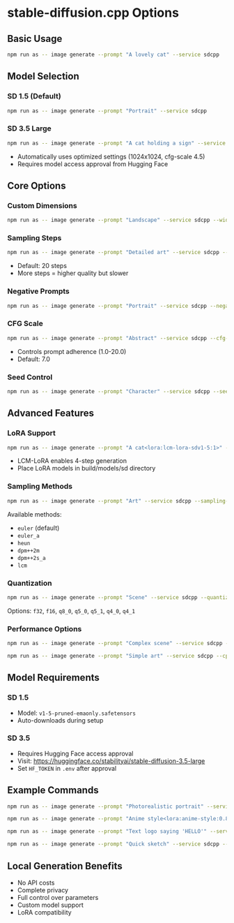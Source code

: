 # stable-diffusion.cpp Options

## Basic Usage

```bash
npm run as -- image generate --prompt "A lovely cat" --service sdcpp
```

## Model Selection

### SD 1.5 (Default)
```bash
npm run as -- image generate --prompt "Portrait" --service sdcpp
```

### SD 3.5 Large
```bash
npm run as -- image generate --prompt "A cat holding a sign" --service sdcpp --model sd3.5
```
- Automatically uses optimized settings (1024x1024, cfg-scale 4.5)
- Requires model access approval from Hugging Face

## Core Options

### Custom Dimensions
```bash
npm run as -- image generate --prompt "Landscape" --service sdcpp --width 768 --height 512
```

### Sampling Steps
```bash
npm run as -- image generate --prompt "Detailed art" --service sdcpp --steps 30
```
- Default: 20 steps
- More steps = higher quality but slower

### Negative Prompts
```bash
npm run as -- image generate --prompt "Portrait" --service sdcpp --negative "blurry, low quality"
```

### CFG Scale
```bash
npm run as -- image generate --prompt "Abstract" --service sdcpp --cfg-scale 7.5
```
- Controls prompt adherence (1.0-20.0)
- Default: 7.0

### Seed Control
```bash
npm run as -- image generate --prompt "Character" --service sdcpp --seed 42
```

## Advanced Features

### LoRA Support
```bash
npm run as -- image generate --prompt "A cat<lora:lcm-lora-sdv1-5:1>" --service sdcpp --lora --steps 4 --cfg-scale 1.0
```
- LCM-LoRA enables 4-step generation
- Place LoRA models in build/models/sd directory

### Sampling Methods
```bash
npm run as -- image generate --prompt "Art" --service sdcpp --sampling-method "dpm++2m"
```
Available methods:
- `euler` (default)
- `euler_a`
- `heun`
- `dpm++2m`
- `dpm++2s_a`
- `lcm`

### Quantization
```bash
npm run as -- image generate --prompt "Scene" --service sdcpp --quantization q8_0
```
Options: `f32`, `f16`, `q8_0`, `q5_0`, `q5_1`, `q4_0`, `q4_1`

### Performance Options
```bash
npm run as -- image generate --prompt "Complex scene" --service sdcpp --flash-attention

npm run as -- image generate --prompt "Simple art" --service sdcpp --cpu-only
```

## Model Requirements

### SD 1.5
- Model: `v1-5-pruned-emaonly.safetensors`
- Auto-downloads during setup

### SD 3.5
- Requires Hugging Face access approval
- Visit: https://huggingface.co/stabilityai/stable-diffusion-3.5-large
- Set `HF_TOKEN` in `.env` after approval

## Example Commands

```bash
npm run as -- image generate --prompt "Photorealistic portrait" --service sdcpp --steps 50 --cfg-scale 8

npm run as -- image generate --prompt "Anime style<lora:anime-style:0.8>" --service sdcpp --lora --width 512 --height 768

npm run as -- image generate --prompt "Text logo saying 'HELLO'" --service sdcpp --model sd3.5

npm run as -- image generate --prompt "Quick sketch" --service sdcpp --steps 4 --lora --sampling-method lcm
```

## Local Generation Benefits

- No API costs
- Complete privacy
- Full control over parameters
- Custom model support
- LoRA compatibility